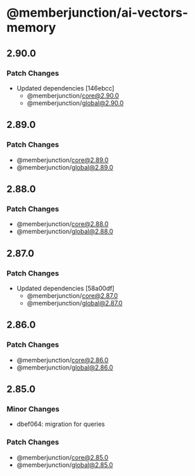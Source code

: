 # @memberjunction/ai-vectors-memory

## 2.90.0

### Patch Changes

- Updated dependencies [146ebcc]
  - @memberjunction/core@2.90.0
  - @memberjunction/global@2.90.0

## 2.89.0

### Patch Changes

- @memberjunction/core@2.89.0
- @memberjunction/global@2.89.0

## 2.88.0

### Patch Changes

- @memberjunction/core@2.88.0
- @memberjunction/global@2.88.0

## 2.87.0

### Patch Changes

- Updated dependencies [58a00df]
  - @memberjunction/core@2.87.0
  - @memberjunction/global@2.87.0

## 2.86.0

### Patch Changes

- @memberjunction/core@2.86.0
- @memberjunction/global@2.86.0

## 2.85.0

### Minor Changes

- dbef064: migration for queries

### Patch Changes

- @memberjunction/core@2.85.0
- @memberjunction/global@2.85.0
